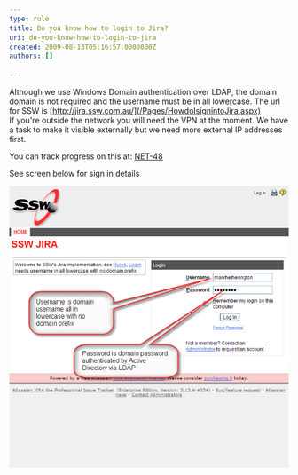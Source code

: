 ```yaml
---
type: rule
title: Do you know how to login to Jira?
uri: do-you-know-how-to-login-to-jira
created: 2009-08-13T05:16:57.0000000Z
authors: []

---
```


Although we use Windows Domain authentication over LDAP, the domain domain is not required and the username must be in all lowercase. The url for SSW is [http://jira.ssw.com.au/](/Pages/HowdoIsignintoJira.aspx) <br> 
If you're outside the network you will need the VPN at the moment. We have a task to make it visible externally but we need more external IP addresses first.

You can track progress on this at: [NET-48](/Pages/HowdoIsignintoJira.aspx)

See screen below for sign in details


![](SignIn.png)

